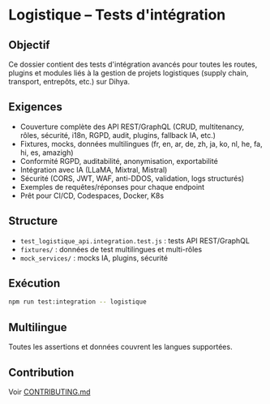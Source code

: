 # Logistique – Tests d'intégration

## Objectif
Ce dossier contient des tests d'intégration avancés pour toutes les routes, plugins et modules liés à la gestion de projets logistiques (supply chain, transport, entrepôts, etc.) sur Dihya.

## Exigences
- Couverture complète des API REST/GraphQL (CRUD, multitenancy, rôles, sécurité, i18n, RGPD, audit, plugins, fallback IA, etc.)
- Fixtures, mocks, données multilingues (fr, en, ar, de, zh, ja, ko, nl, he, fa, hi, es, amazigh)
- Conformité RGPD, auditabilité, anonymisation, exportabilité
- Intégration avec IA (LLaMA, Mixtral, Mistral)
- Sécurité (CORS, JWT, WAF, anti-DDOS, validation, logs structurés)
- Exemples de requêtes/réponses pour chaque endpoint
- Prêt pour CI/CD, Codespaces, Docker, K8s

## Structure
- `test_logistique_api.integration.test.js` : tests API REST/GraphQL
- `fixtures/` : données de test multilingues et multi-rôles
- `mock_services/` : mocks IA, plugins, sécurité

## Exécution
```bash
npm run test:integration -- logistique
```

## Multilingue
Toutes les assertions et données couvrent les langues supportées.

## Contribution
Voir [CONTRIBUTING.md](../../../CONTRIBUTING.md)
